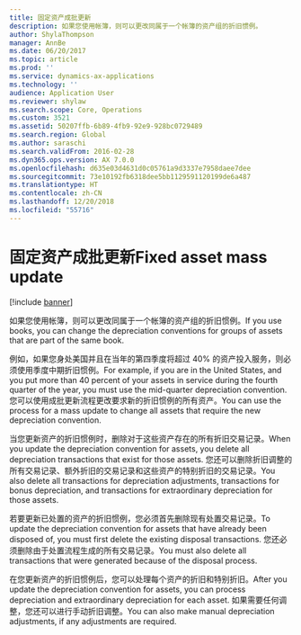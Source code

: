 ```yaml
---
title: 固定资产成批更新
description: 如果您使用帐簿，则可以更改同属于一个帐簿的资产组的折旧惯例。
author: ShylaThompson
manager: AnnBe
ms.date: 06/20/2017
ms.topic: article
ms.prod: ''
ms.service: dynamics-ax-applications
ms.technology: ''
audience: Application User
ms.reviewer: shylaw
ms.search.scope: Core, Operations
ms.custom: 3521
ms.assetid: 50207ffb-6b89-4fb9-92e9-928bc0729489
ms.search.region: Global
ms.author: saraschi
ms.search.validFrom: 2016-02-28
ms.dyn365.ops.version: AX 7.0.0
ms.openlocfilehash: d635e03d4631d0c05761a9d3337e7958daee7dee
ms.sourcegitcommit: 73e10192fb6318dee5bb1129591120199de6a487
ms.translationtype: HT
ms.contentlocale: zh-CN
ms.lasthandoff: 12/20/2018
ms.locfileid: "55716"
---
```

# <a name="fixed-asset-mass-update"></a><span data-ttu-id="8a288-103">固定资产成批更新</span><span class="sxs-lookup"><span data-stu-id="8a288-103">Fixed asset mass update</span></span>

[!include [banner](../includes/banner.md)]

<span data-ttu-id="8a288-104">如果您使用帐簿，则可以更改同属于一个帐簿的资产组的折旧惯例。</span><span class="sxs-lookup"><span data-stu-id="8a288-104">If you use books, you can change the depreciation conventions for groups of assets that are part of the same book.</span></span>

<span data-ttu-id="8a288-105">例如，如果您身处美国并且在当年的第四季度将超过 40% 的资产投入服务，则必须使用季度中期折旧惯例。</span><span class="sxs-lookup"><span data-stu-id="8a288-105">For example, if you are in the United States, and you put more than 40 percent of your assets in service during the fourth quarter of the year, you must use the mid-quarter depreciation convention.</span></span> <span data-ttu-id="8a288-106">您可以使用成批更新流程更改要求新的折旧惯例的所有资产。</span><span class="sxs-lookup"><span data-stu-id="8a288-106">You can use the process for a mass update to change all assets that require the new depreciation convention.</span></span> 

<span data-ttu-id="8a288-107">当您更新资产的折旧惯例时，删除对于这些资产存在的所有折旧交易记录。</span><span class="sxs-lookup"><span data-stu-id="8a288-107">When you update the depreciation convention for assets, you delete all depreciation transactions that exist for those assets.</span></span> <span data-ttu-id="8a288-108">您还可以删除折旧调整的所有交易记录、额外折旧的交易记录和这些资产的特别折旧的交易记录。</span><span class="sxs-lookup"><span data-stu-id="8a288-108">You also delete all transactions for depreciation adjustments, transactions for bonus depreciation, and transactions for extraordinary depreciation for those assets.</span></span> 

<span data-ttu-id="8a288-109">若要更新已处置的资产的折旧惯例，您必须首先删除现有处置交易记录。</span><span class="sxs-lookup"><span data-stu-id="8a288-109">To update the depreciation convention for assets that have already been disposed of, you must first delete the existing disposal transactions.</span></span> <span data-ttu-id="8a288-110">您还必须删除由于处置流程生成的所有交易记录。</span><span class="sxs-lookup"><span data-stu-id="8a288-110">You must also delete all transactions that were generated because of the disposal process.</span></span> 

<span data-ttu-id="8a288-111">在您更新资产的折旧惯例后，您可以处理每个资产的折旧和特别折旧。</span><span class="sxs-lookup"><span data-stu-id="8a288-111">After you update the depreciation convention for assets, you can process depreciation and extraordinary depreciation for each asset.</span></span> <span data-ttu-id="8a288-112">如果需要任何调整，您还可以进行手动折旧调整。</span><span class="sxs-lookup"><span data-stu-id="8a288-112">You can also make manual depreciation adjustments, if any adjustments are required.</span></span>





